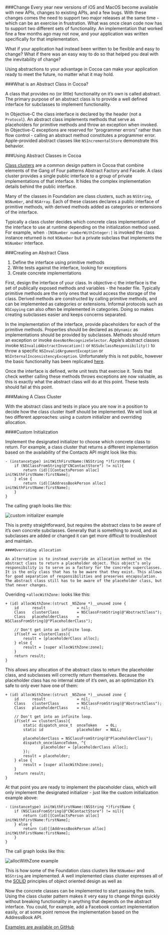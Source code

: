 ###Change
Every year new versions of iOS and MacOS become available with new APIs, changes to existing APIs, and a few bugs. With these changes comes the need to support two major releases at the same time - which can be an exercise in frustration. What was once clean code now has to support two different sets of functionality. An implementation that worked fine a few months ago may not now, and your application was written specifically for that implementation.

What if your application had instead been written to be flexible and easy to change? What if there was an easy way to do so that helped you deal with the inevitability of change?

Using abstractions to your advantage in Cocoa can make your application ready to meet the future, no matter what it may hold.

###What is an Abstract Class in Cocoa?

A class that provides no (or little) functionality on it’s own is called abstract. The primary purpose of an abstract class is to provide a well defined interface for subclasses to implement functionality.

In Objective-C the class interface is declared by the header (not a `Protocol`). An abstract class implements methods that serve as placeholders for primitive methods and throw an exception when invoked. In Objective-C exceptions are reserved for “programmer errors” rather than flow control - calling an abstract method constitutes a programmer error. Apple-provided abstract classes like `NSIncrementalStore` demonstrate this behavior.

###Using Abstract Classes in Cocoa

[Class clusters](https://developer.apple.com/library/mac/documentation/General/Conceptual/CocoaEncyclopedia/ClassClusters/ClassClusters.html#//apple_ref/doc/uid/TP40010810-CH4-SW75) are a common design pattern in Cocoa that combine elements of the Gang of Four patterns Abstract Factory and Facade. A class cluster provides a single public interface to a group of private implementations of that interface. It hides the complex implementation details behind the public interface.

Many of the classes in Foundation are class clusters, such as `NSString`, `NSNumber`, and `NSArray`. Each of these classes declares a public interface of primitive methods, with derived methods added as categories or extensions of the interface.

Typically a class cluster decides which concrete class implementation of the interface to use at runtime depending on the initialization method used. For example, when `-[NSNumber numberWithInteger:]` is invoked the class instance returned is not `NSNumber` but a private subclass that implements the `NSNumber` interface.

###Creating an Abstract Class

1.  Define the interface using primitive methods
2.  Write tests against the interface, looking for exceptions
3.  Create concrete implementations

First, design the interface of your class. In objective-c the interface is the set of publically exposed methods and variables - the header file. Typically primitive methods are the only ones that would access the storage of the class. Derived methods are constructed by calling primitive methods, and can be implemented as categories or extensions. Informal protocols such as `NSCopying` can also often be implemented in categories. Doing so makes creating subclasses easier and keeps concerns separated.

In the implementation of the interface, provide placeholders for each of the primitive methods. Properties should be declared as `@dynamic` as implementations should be provided by subclasses. Methods should return an exception or invoke `doesNotRecognizeSelector`. Apple’s abstract classes invoke `NSInvalidAbstractInvocation()` or `NSSubclassResponsibility()` to throw a specific `NSInvalidArgumentException` or `NSInternalInconsistencyException`. Unfortunately this is not public, however the basic functionality has been replicated [here](https://github.com/quellish/FoundationRaise).

Once the interface is defined, write unit tests that exercise it. Tests that check wether calling these methods throws exceptions are now valuable, as this is exactly what the abstract class will do at this point. These tests should fail at this point.

###Making A Class Cluster

With the abstract class and tests in place you are now in a position to decide how the class cluster itself should be implemented. We will look at two different approaches: using a custom initializer and overriding allocation.

####Custom Initialization

Implement the designated initializer to choose which concrete class to return. For example, a class cluster that returns a different implementation based on the availability of the Contacts API might look like this:

    - (instancetype) initWithFirstName:(NSString *)firstName {
        if (NSClassFromString(@"CNContactStore") != nil){
            return (id)[[ContactsPerson alloc] initWithFirstName:firstName];
        } else {
            return (id)[[AddressBookPerson alloc] initWithFirstName:firstName];
        }
    }


The calling graph looks like this:

![custom initializer example](https://41.media.tumblr.com/6920c219029d1ccbc1405b631aeee362/tumblr_inline_nvf40zMSWZ1r6lwso_540.png)

This is pretty straightforward, but requires the abstract class to be aware of it’s own concrete subclasses. Generally that is something to avoid, and as subclasses are added or changed it can get more difficult to troubleshoot and maintain.

    ####Overriding allocation

    An alternative is to instead override an allocation method on the abstract class to return a placeholder object. This object’s only responsibility is to serve as a factory for the concrete superclasses. It is the only class that has to be aware that they exist. This allows for good separation of responsibilities and preserves encapsulation. The abstract class still has to be aware of the placeholder class, but that never changes.

Overiding `+allocWithZone:` looks like this:

    + (id) allocWithZone:(struct _NSZone *)__unused zone {
        id      result              = nil;
        Class   clusterClass        = NSClassFromString(@"AbstractClass");
        Class   placeholderClass    = NSClassFromString(@"PlaceholderClass");

        // Don't get into an infinite loop.
        if(self == clusterClass){
            result = [placeholderClass alloc];
        } else {
            result = [super allocWithZone:zone];
        }
        return result;
    }

This allows any allocation of the abstract class to return the placeholder class, and subclasses will correctly return themselves.
    Because the placeholder class has no internal state of it’s own, as an optimization it’s safe to only ever have one of them:

    + (id) allocWithZone:(struct _NSZone *)__unused zone {
        id      result              = nil;
        Class   clusterClass        = NSClassFromString(@"AbstractClass");
        Class   placeholderClass    = nil;

        // Don't get into an infinite loop.
        if(self == clusterClass){
            static dispatch_once_t  onceToken    = 0L;
            static id               placeholder  = NULL;

            placeholderClass = NSClassFromString(@"PlaceholderClass");
            dispatch_once(&onceToken, ^{
                    placeholder = [placeholderClass alloc];
            });
            result = placeholder;
        } else {
            result = [super allocWithZone:zone];
        }
        return result;
    }


At that point you are ready to implement the placeholder class, which will only implement the designated initializer - just like the custom initialization example above:

    - (instancetype) initWithFirstName:(NSString *)firstName {
        if (NSClassFromString(@"CNContactStore") != nil){
            return (id)[[ContactsPerson alloc] initWithFirstName:firstName];
        } else {
            return (id)[[AddressBookPerson alloc] initWithFirstName:firstName];
        }
    }

The call graph looks like this:

![allocWithZone example](https://41.media.tumblr.com/099355001f6f80e5aadedb165e9dda1a/tumblr_inline_nvf41fE1q91r6lwso_540.png)

This is how some of the Foundation class clusters like `NSNumber` and `NSString` are implemented. A well implemented class cluster expresses all of the [SOLID](http://butunclebob.com/ArticleS.UncleBob.PrinciplesOfOod) principles of object oriented design as well as

Now the concrete classes can be implemented to start passing the tests. Using the class cluster pattern makes it very easy to change things quickly without breaking functionality in anything that depends on the abstract interface. You could, for example, add a Facebook contact implementation easily, or at some point remove the implementation based on the AddressBook API.

[Examples are available on GitHub](https://github.com/quellish/ClassClustersExamples)
